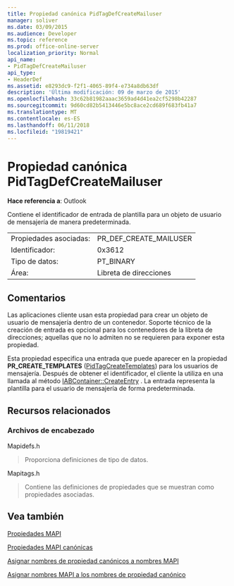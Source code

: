 ```yaml
---
title: Propiedad canónica PidTagDefCreateMailuser
manager: soliver
ms.date: 03/09/2015
ms.audience: Developer
ms.topic: reference
ms.prod: office-online-server
localization_priority: Normal
api_name:
- PidTagDefCreateMailuser
api_type:
- HeaderDef
ms.assetid: e8293dc9-f2f1-4065-89f4-e734a8db63df
description: 'Última modificación: 09 de marzo de 2015'
ms.openlocfilehash: 33c62b81982aaac3659ad4d41ea2cf5298b42287
ms.sourcegitcommit: 9d60cd82b5413446e5bc8ace2cd689f683fb41a7
ms.translationtype: MT
ms.contentlocale: es-ES
ms.lasthandoff: 06/11/2018
ms.locfileid: "19819421"
---
```

# <a name="pidtagdefcreatemailuser-canonical-property"></a>Propiedad canónica PidTagDefCreateMailuser

  
  
**Hace referencia a**: Outlook 
  
Contiene el identificador de entrada de plantilla para un objeto de usuario de mensajería de manera predeterminada. 
  
|||
|:-----|:-----|
|Propiedades asociadas:  <br/> |PR_DEF_CREATE_MAILUSER  <br/> |
|Identificador:  <br/> |0x3612  <br/> |
|Tipo de datos:  <br/> |PT_BINARY  <br/> |
|Área:  <br/> |Libreta de direcciones  <br/> |
   
## <a name="remarks"></a>Comentarios

Las aplicaciones cliente usan esta propiedad para crear un objeto de usuario de mensajería dentro de un contenedor. Soporte técnico de la creación de entrada es opcional para los contenedores de la libreta de direcciones; aquellas que no lo admiten no se requieren para exponer esta propiedad. 
  
Esta propiedad especifica una entrada que puede aparecer en la propiedad **PR_CREATE_TEMPLATES** ([PidTagCreateTemplates](pidtagcreatetemplates-canonical-property.md)) para los usuarios de mensajería. Después de obtener el identificador, el cliente la utiliza en una llamada al método [IABContainer::CreateEntry](iabcontainer-createentry.md) . La entrada representa la plantilla para el usuario de mensajería de forma predeterminada. 
  
## <a name="related-resources"></a>Recursos relacionados

### <a name="header-files"></a>Archivos de encabezado

Mapidefs.h
  
> Proporciona definiciones de tipo de datos.
    
Mapitags.h
  
> Contiene las definiciones de propiedades que se muestran como propiedades asociadas.
    
## <a name="see-also"></a>Vea también



[Propiedades MAPI](mapi-properties.md)
  
[Propiedades MAPI canónicas](mapi-canonical-properties.md)
  
[Asignar nombres de propiedad canónicos a nombres MAPI](mapping-canonical-property-names-to-mapi-names.md)
  
[Asignar nombres MAPI a los nombres de propiedad canónico](mapping-mapi-names-to-canonical-property-names.md)

